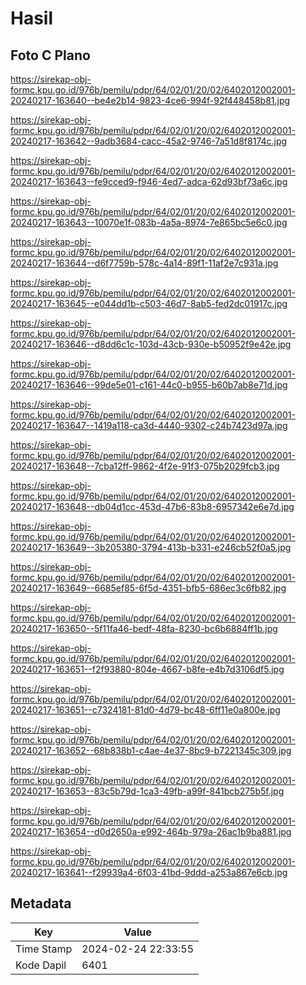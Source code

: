 # Hasil

## Foto C Plano

https://sirekap-obj-formc.kpu.go.id/976b/pemilu/pdpr/64/02/01/20/02/6402012002001-20240217-163640--be4e2b14-9823-4ce6-994f-92f448458b81.jpg

https://sirekap-obj-formc.kpu.go.id/976b/pemilu/pdpr/64/02/01/20/02/6402012002001-20240217-163642--9adb3684-cacc-45a2-9746-7a51d8f8174c.jpg

https://sirekap-obj-formc.kpu.go.id/976b/pemilu/pdpr/64/02/01/20/02/6402012002001-20240217-163643--fe9cced9-f946-4ed7-adca-62d93bf73a6c.jpg

https://sirekap-obj-formc.kpu.go.id/976b/pemilu/pdpr/64/02/01/20/02/6402012002001-20240217-163643--10070e1f-083b-4a5a-8974-7e865bc5e6c0.jpg

https://sirekap-obj-formc.kpu.go.id/976b/pemilu/pdpr/64/02/01/20/02/6402012002001-20240217-163644--d6f7759b-578c-4a14-89f1-11af2e7c931a.jpg

https://sirekap-obj-formc.kpu.go.id/976b/pemilu/pdpr/64/02/01/20/02/6402012002001-20240217-163645--e044dd1b-c503-46d7-8ab5-fed2dc01917c.jpg

https://sirekap-obj-formc.kpu.go.id/976b/pemilu/pdpr/64/02/01/20/02/6402012002001-20240217-163646--d8dd6c1c-103d-43cb-930e-b50952f9e42e.jpg

https://sirekap-obj-formc.kpu.go.id/976b/pemilu/pdpr/64/02/01/20/02/6402012002001-20240217-163646--99de5e01-c161-44c0-b955-b60b7ab8e71d.jpg

https://sirekap-obj-formc.kpu.go.id/976b/pemilu/pdpr/64/02/01/20/02/6402012002001-20240217-163647--1419a118-ca3d-4440-9302-c24b7423d97a.jpg

https://sirekap-obj-formc.kpu.go.id/976b/pemilu/pdpr/64/02/01/20/02/6402012002001-20240217-163648--7cba12ff-9862-4f2e-91f3-075b2029fcb3.jpg

https://sirekap-obj-formc.kpu.go.id/976b/pemilu/pdpr/64/02/01/20/02/6402012002001-20240217-163648--db04d1cc-453d-47b6-83b8-6957342e6e7d.jpg

https://sirekap-obj-formc.kpu.go.id/976b/pemilu/pdpr/64/02/01/20/02/6402012002001-20240217-163649--3b205380-3794-413b-b331-e246cb52f0a5.jpg

https://sirekap-obj-formc.kpu.go.id/976b/pemilu/pdpr/64/02/01/20/02/6402012002001-20240217-163649--6685ef85-6f5d-4351-bfb5-686ec3c6fb82.jpg

https://sirekap-obj-formc.kpu.go.id/976b/pemilu/pdpr/64/02/01/20/02/6402012002001-20240217-163650--5f11fa46-bedf-48fa-8230-bc6b6884ff1b.jpg

https://sirekap-obj-formc.kpu.go.id/976b/pemilu/pdpr/64/02/01/20/02/6402012002001-20240217-163651--f2f93880-804e-4667-b8fe-e4b7d3106df5.jpg

https://sirekap-obj-formc.kpu.go.id/976b/pemilu/pdpr/64/02/01/20/02/6402012002001-20240217-163651--c7324181-81d0-4d79-bc48-6ff11e0a800e.jpg

https://sirekap-obj-formc.kpu.go.id/976b/pemilu/pdpr/64/02/01/20/02/6402012002001-20240217-163652--68b838b1-c4ae-4e37-8bc9-b7221345c309.jpg

https://sirekap-obj-formc.kpu.go.id/976b/pemilu/pdpr/64/02/01/20/02/6402012002001-20240217-163653--83c5b79d-1ca3-49fb-a99f-841bcb275b5f.jpg

https://sirekap-obj-formc.kpu.go.id/976b/pemilu/pdpr/64/02/01/20/02/6402012002001-20240217-163654--d0d2650a-e992-464b-979a-26ac1b9ba881.jpg

https://sirekap-obj-formc.kpu.go.id/976b/pemilu/pdpr/64/02/01/20/02/6402012002001-20240217-163641--f29939a4-6f03-41bd-9ddd-a253a867e6cb.jpg


## Metadata

| Key        | Value               |
| ---------- | ------------------- |
| Time Stamp | 2024-02-24 22:33:55 |
| Kode Dapil | 6401                |



